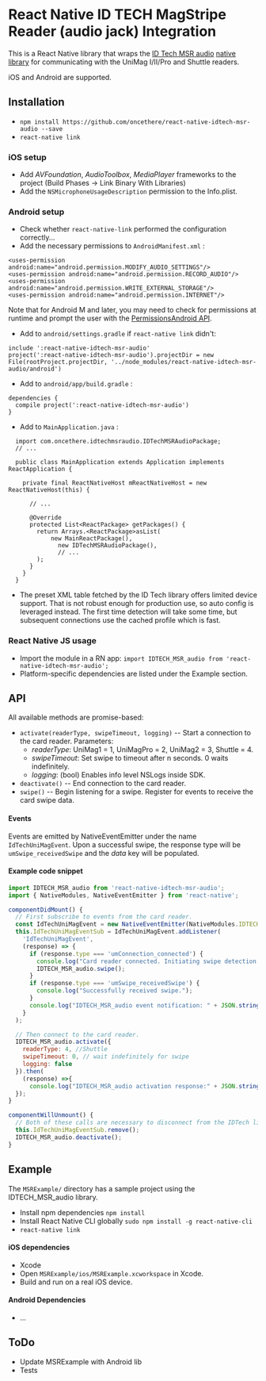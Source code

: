 # React Native ID TECH MagStripe Reader (audio jack) Integration

This is a React Native library that wraps the [ID Tech MSR audio](http://www.idtechproducts.com/products/mobile-readers/msr-only) [native library](https://atlassian.idtechproducts.com/confluence/display/KB/Shuttle+-+downloads) for communicating with the UniMag I/II/Pro and Shuttle readers.

iOS and Android are supported.

## Installation

*   `npm install https://github.com/oncethere/react-native-idtech-msr-audio --save`
*   `react-native link`

### iOS setup
*   Add _AVFoundation_, _AudioToolbox_, _MediaPlayer_ frameworks to the project (Build Phases -> Link Binary With Libraries)
*   Add the `NSMicrophoneUsageDescription` permission to the Info.plist.

### Android setup
*   Check whether `react-native-link` performed the configuration correctly...
*   Add the necessary permissions to `AndroidManifest.xml` :
```
<uses-permission android:name="android.permission.MODIFY_AUDIO_SETTINGS"/>
<uses-permission android:name="android.permission.RECORD_AUDIO"/>
<uses-permission android:name="android.permission.WRITE_EXTERNAL_STORAGE"/>
<uses-permission android:name="android.permission.INTERNET"/>
```
Note that for Android M and later, you may need to check for permissions at runtime and prompt the user with the [PermissionsAndroid API](https://facebook.github.io/react-native/docs/permissionsandroid.html).

*   Add to `android/settings.gradle` if `react-native link` didn't:
```
include ':react-native-idtech-msr-audio'
project(':react-native-idtech-msr-audio').projectDir = new File(rootProject.projectDir, '../node_modules/react-native-idtech-msr-audio/android')
```
*   Add to `android/app/build.gradle` :
```
dependencies {
  compile project(':react-native-idtech-msr-audio')
}
```
*   Add to `MainApplication.java` :
```
  import com.oncethere.idtechmsraudio.IDTechMSRAudioPackage;
  // ...

  public class MainApplication extends Application implements ReactApplication {

    private final ReactNativeHost mReactNativeHost = new ReactNativeHost(this) {

      // ...

      @Override
      protected List<ReactPackage> getPackages() {
        return Arrays.<ReactPackage>asList(
            new MainReactPackage(),
              new IDTechMSRAudioPackage(),
              // ...
        );
      }
    }
  }
```

*   The preset XML table fetched by the ID Tech library offers limited device support.  That is not robust enough for production use, so auto config is leveraged instead.  The first time detection will take some time, but subsequent connections use the cached profile which is fast.


### React Native JS usage
*   Import the module in a RN app:
`import IDTECH_MSR_audio from 'react-native-idtech-msr-audio';`
*   Platform-specific dependencies are listed under the Example section.

## API

All available methods are promise-based:

*   `activate(readerType, swipeTimeout, logging)` -- Start a connection to the card reader. Parameters:
    *   _readerType_: UniMag1 = 1, UniMagPro = 2, UniMag2 = 3, Shuttle = 4.
    *   _swipeTimeout_: Set swipe to timeout after n seconds. 0 waits indefinitely.
    *   _logging_: (bool) Enables info level NSLogs inside SDK.
*   `deactivate()` -- End connection to the card reader.
*   `swipe()` -- Begin listening for a swipe. Register for events to receive the card swipe data.


#### Events
Events are emitted by NativeEventEmitter under the name `IdTechUniMagEvent`. Upon a successful swipe, the response type will be `umSwipe_receivedSwipe` and the _data_ key will be populated.

#### Example code snippet
```Javascript
import IDTECH_MSR_audio from 'react-native-idtech-msr-audio';
import { NativeModules, NativeEventEmitter } from 'react-native';

componentDidMount() {
  // First subscribe to events from the card reader.
  const IdTechUniMagEvent = new NativeEventEmitter(NativeModules.IDTECH_MSR_audio);
  this.IdTechUniMagEventSub = IdTechUniMagEvent.addListener(
    'IdTechUniMagEvent',
    (response) => {
      if (response.type === 'umConnection_connected') {
        console.log("Card reader connected. Initiating swipe detection...");
        IDTECH_MSR_audio.swipe();
      }
      if (response.type === 'umSwipe_receivedSwipe') {
        console.log("Successfully received swipe.");
      }
      console.log("IDTECH_MSR_audio event notification: " + JSON.stringify(response));
    }
  );

  // Then connect to the card reader.
  IDTECH_MSR_audio.activate({
    readerType: 4, //Shuttle
    swipeTimeout: 0, // wait indefinitely for swipe
    logging: false
  }).then(
    (response) =>{
      console.log("IDTECH_MSR_audio activation response:" + JSON.stringify(response));
  });
}

componentWillUnmount() {
  // Both of these calls are necessary to disconnect from the IDTech library.
  this.IdTechUniMagEventSub.remove();
  IDTECH_MSR_audio.deactivate();
}
```

## Example
The `MSRExample/` directory has a sample project using the IDTECH_MSR_audio library.

*   Install npm dependencies ```npm install```
*   Install React Native CLI globally ```sudo npm install -g react-native-cli```
*   ```react-native link```

#### iOS dependencies
*   Xcode
*   Open `MSRExample/ios/MSRExample.xcworkspace` in Xcode.
*   Build and run on a real iOS device.


#### Android Dependencies
*   ...

## ToDo
*   Update MSRExample with Android lib
*   Tests
